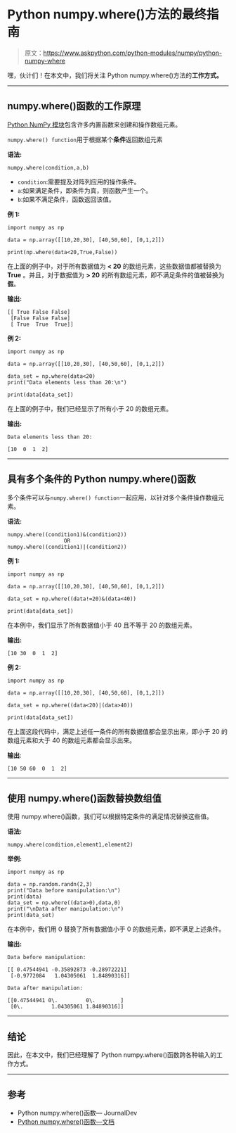 # Python numpy.where()方法的最终指南

> 原文：<https://www.askpython.com/python-modules/numpy/python-numpy-where>

嘿，伙计们！在本文中，我们将关注 Python numpy.where()方法的**工作方式。**

* * *

## numpy.where()函数的工作原理

[Python NumPy 模块](https://www.askpython.com/python-modules/numpy/python-numpy-arrays)包含许多内置函数来创建和操作数组元素。

`numpy.where() function`用于根据某个**条件**返回数组元素

**语法:**

```
numpy.where(condition,a,b)

```

*   `condition`:需要提及对阵列应用的操作条件。
*   `a`:如果满足条件，即条件为真，则函数产生一个。
*   `b`:如果不满足条件，函数返回该值。

**例 1:**

```
import numpy as np 

data = np.array([[10,20,30], [40,50,60], [0,1,2]]) 

print(np.where(data<20,True,False)) 

```

在上面的例子中，对于所有数据值为 **< 20** 的数组元素，这些数据值都被替换为 **True** 。并且，对于数据值为 **> 20** 的所有数组元素，即不满足条件的值被替换为**假**。

**输出:**

```
[[ True False False]
 [False False False]
 [ True  True  True]]

```

**例 2:**

```
import numpy as np 

data = np.array([[10,20,30], [40,50,60], [0,1,2]]) 

data_set = np.where(data<20) 
print("Data elements less than 20:\n")

print(data[data_set]) 

```

在上面的例子中，我们已经显示了所有小于 20 的数组元素。

**输出:**

```
Data elements less than 20:

[10  0  1  2]

```

* * *

## 具有多个条件的 Python numpy.where()函数

多个条件可以与`numpy.where() function`一起应用，以针对多个条件操作数组元素。

**语法:**

```
numpy.where((condition1)&(condition2))
                  OR
numpy.where((condition1)|(condition2))

```

**例 1:**

```
import numpy as np 

data = np.array([[10,20,30], [40,50,60], [0,1,2]]) 

data_set = np.where((data!=20)&(data<40)) 

print(data[data_set]) 

```

在本例中，我们显示了所有数据值小于 40 且不等于 20 的数组元素。

**输出:**

```
[10 30  0  1  2]

```

**例 2:**

```
import numpy as np 

data = np.array([[10,20,30], [40,50,60], [0,1,2]]) 

data_set = np.where((data<20)|(data>40)) 

print(data[data_set]) 

```

在上面这段代码中，满足上述任一条件的所有数据值都会显示出来，即小于 20 的数组元素和大于 40 的数组元素都会显示出来。

**输出**:

```
[10 50 60  0  1  2]

```

* * *

## 使用 numpy.where()函数替换数组值

使用 numpy.where()函数，我们可以根据特定条件的满足情况替换这些值。

**语法:**

```
numpy.where(condition,element1,element2)

```

**举例:**

```
import numpy as np 

data = np.random.randn(2,3)
print("Data before manipulation:\n")
print(data)
data_set = np.where((data>0),data,0) 
print("\nData after manipulation:\n")
print(data_set) 

```

在本例中，我们用 0 替换了所有数据值小于 0 的数组元素，即不满足上述条件。

**输出:**

```
Data before manipulation:

[[ 0.47544941 -0.35892873 -0.28972221]
 [-0.9772084   1.04305061  1.84890316]]

Data after manipulation:

[[0.47544941 0\.         0\.        ]
 [0\.         1.04305061 1.84890316]]

```

* * *

## 结论

因此，在本文中，我们已经理解了 Python numpy.where()函数跨各种输入的工作方式。

* * *

## 参考

*   Python numpy.where()函数— JournalDev
*   [Python numpy.where()函数—文档](https://numpy.org/doc/stable/reference/generated/numpy.where.html)